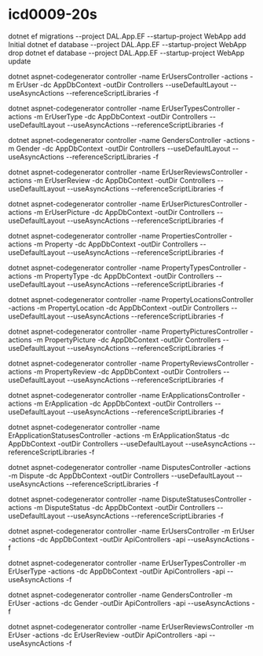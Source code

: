# icd0009-20s

dotnet ef migrations --project DAL.App.EF --startup-project WebApp add Initial
dotnet ef database --project DAL.App.EF --startup-project WebApp drop
dotnet ef database --project DAL.App.EF --startup-project WebApp update



dotnet aspnet-codegenerator controller -name ErUsersController -actions -m ErUser -dc AppDbContext -outDir Controllers --useDefaultLayout --useAsyncActions --referenceScriptLibraries -f

dotnet aspnet-codegenerator controller -name ErUserTypesController -actions -m ErUserType -dc AppDbContext -outDir Controllers --useDefaultLayout --useAsyncActions --referenceScriptLibraries -f

dotnet aspnet-codegenerator controller -name GendersController -actions -m Gender -dc AppDbContext -outDir Controllers --useDefaultLayout --useAsyncActions --referenceScriptLibraries -f

dotnet aspnet-codegenerator controller -name ErUserReviewsController -actions -m ErUserReview -dc AppDbContext -outDir Controllers --useDefaultLayout --useAsyncActions --referenceScriptLibraries -f

dotnet aspnet-codegenerator controller -name ErUserPicturesController -actions -m ErUserPicture -dc AppDbContext -outDir Controllers --useDefaultLayout --useAsyncActions --referenceScriptLibraries -f

dotnet aspnet-codegenerator controller -name PropertiesController -actions -m Property -dc AppDbContext -outDir Controllers --useDefaultLayout --useAsyncActions --referenceScriptLibraries -f

dotnet aspnet-codegenerator controller -name PropertyTypesController -actions -m PropertyType -dc AppDbContext -outDir Controllers --useDefaultLayout --useAsyncActions --referenceScriptLibraries -f

dotnet aspnet-codegenerator controller -name PropertyLocationsController -actions -m PropertyLocation -dc AppDbContext -outDir Controllers --useDefaultLayout --useAsyncActions --referenceScriptLibraries -f

dotnet aspnet-codegenerator controller -name PropertyPicturesController -actions -m PropertyPicture -dc AppDbContext -outDir Controllers --useDefaultLayout --useAsyncActions --referenceScriptLibraries -f

dotnet aspnet-codegenerator controller -name PropertyReviewsController -actions -m PropertyReview -dc AppDbContext -outDir Controllers --useDefaultLayout --useAsyncActions --referenceScriptLibraries -f

dotnet aspnet-codegenerator controller -name ErApplicationsController -actions -m ErApplication -dc AppDbContext -outDir Controllers --useDefaultLayout --useAsyncActions --referenceScriptLibraries -f

dotnet aspnet-codegenerator controller -name ErApplicationStatusesController -actions -m ErApplicationStatus -dc AppDbContext -outDir Controllers --useDefaultLayout --useAsyncActions --referenceScriptLibraries -f

dotnet aspnet-codegenerator controller -name DisputesController -actions -m Dispute -dc AppDbContext -outDir Controllers --useDefaultLayout --useAsyncActions --referenceScriptLibraries -f

dotnet aspnet-codegenerator controller -name DisputeStatusesController -actions -m DisputeStatus -dc AppDbContext -outDir Controllers --useDefaultLayout --useAsyncActions --referenceScriptLibraries -f







dotnet aspnet-codegenerator controller -name ErUsersController -m ErUser -actions -dc AppDbContext -outDir ApiControllers -api --useAsyncActions -f

dotnet aspnet-codegenerator controller -name ErUserTypesController -m ErUserType -actions -dc AppDbContext -outDir ApiControllers -api --useAsyncActions -f

dotnet aspnet-codegenerator controller -name GendersController -m ErUser -actions -dc Gender -outDir ApiControllers -api --useAsyncActions -f

dotnet aspnet-codegenerator controller -name ErUserReviewsController -m ErUser -actions -dc ErUserReview -outDir ApiControllers -api --useAsyncActions -f

